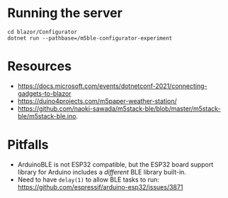 # Running the server

```dotnetcli
cd blazor/Configurator
dotnet run --pathbase=/m5ble-configurator-experiment
```

# Resources

- https://docs.microsoft.com/events/dotnetconf-2021/connecting-gadgets-to-blazor
- https://duino4projects.com/m5paper-weather-station/
- https://github.com/naoki-sawada/m5stack-ble/blob/master/m5stack-ble/m5stack-ble.ino.

# Pitfalls

- ArduinoBLE is not ESP32 compatible, but the ESP32 board support library for Arduino includes a _different_ BLE library built-in.
- Need to have `delay(1)` to allow BLE tasks to run: https://github.com/espressif/arduino-esp32/issues/3871

